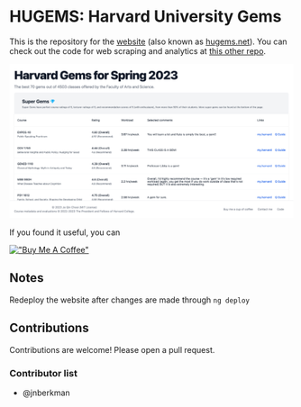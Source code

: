 # HUGEMS: Harvard University Gems
This is the repository for the [website](https://jeqcho.github.io/harvard-gems) (also known as [hugems.net](hugems.net)). You can check out the code for web scraping and analytics at [this other repo](https://github.com/jeqcho/harvard_gem_finder).

![Screenshot of the Harvard Gem website](https://github.com/jeqcho/harvard_gem_finder/raw/main/readme-images/readme-screenshot.png)

If you found it useful, you can

[!["Buy Me A Coffee"](https://www.buymeacoffee.com/assets/img/custom_images/orange_img.png)](https://www.buymeacoffee.com/jeqcho)


## Notes
Redeploy the website after changes are made through
`ng deploy`

## Contributions
Contributions are welcome! Please open a pull request.

### Contributor list
- @jnberkman
